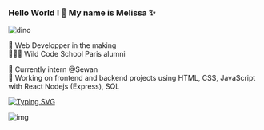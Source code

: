 ### Hello World ! 👋 My name is Melissa ✨

![dino](https://user-images.githubusercontent.com/83476211/150872409-7f94d6d1-0353-41a9-86ce-55d5901c4cca.gif)


:rocket: Web Developper in the making </br>
👩🏻‍💻 Wild Code School Paris alumni 

👀 Currently intern @Sewan </br>
🌱 Working on frontend and backend projects using HTML, CSS, JavaScript with React Nodejs (Express), SQL </br>
 
[![Typing SVG](https://readme-typing-svg.herokuapp.com?color=%23CA5E36&size=23&lines=Web+developer+in+training;Wild+Code+School+student)](https://git.io/typing-svg)



<!-- <a href="https://www.linkedin.com/in/melissa-olas/"><img src="https://user-images.githubusercontent.com/83476211/150873492-1172b1a8-749e-4a16-89d0-0c919fe534ed.png
"/></a> -->

![img](https://user-images.githubusercontent.com/83476211/150872549-9f2770f1-9f42-4b28-a936-b64e9cb7fd3d.jpeg)
